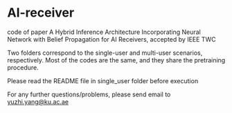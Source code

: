 # AI-receiver
code of paper A Hybrid Inference Architecture Incorporating Neural Network with Belief Propagation for AI Receivers, accepted by IEEE TWC

Two folders correspond to the single-user and multi-user scenarios, respectively. Most of the codes are the same, and they share the pretraining procedure.

Please read the README file in single_user folder before execution

For any further questions/problems, please send email to yuzhi.yang@ku.ac.ae
